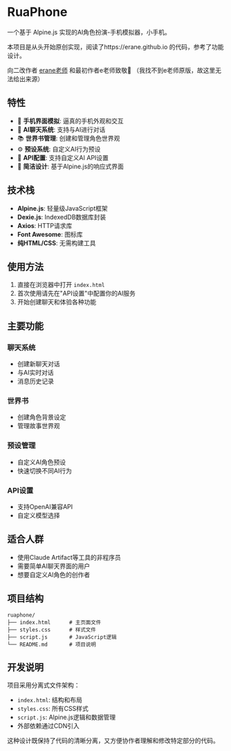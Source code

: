 # RuaPhone

一个基于 Alpine.js 实现的AI角色扮演-手机模拟器，小手机。

本项目是从头开始原创实现，阅读了https://erane.github.io 的代码，参考了功能设计。


向二改作者 [erane老师](https://github.com/Erane) 和最初作者e老师致敬🫡 （我找不到e老师原版，故这里无法给出来源）

## 特性

- 📱 **手机界面模拟**: 逼真的手机外观和交互
- 💬 **AI聊天系统**: 支持与AI进行对话
- 📚 **世界书管理**: 创建和管理角色世界观
- ⚙️ **预设系统**: 自定义AI行为预设
- 🔑 **API配置**: 支持自定义AI API设置
- 🎨 **简洁设计**: 基于Alpine.js的响应式界面

## 技术栈

- **Alpine.js**: 轻量级JavaScript框架
- **Dexie.js**: IndexedDB数据库封装
- **Axios**: HTTP请求库
- **Font Awesome**: 图标库
- **纯HTML/CSS**: 无需构建工具

## 使用方法

1. 直接在浏览器中打开 `index.html`
2. 首次使用请先在"API设置"中配置你的AI服务
3. 开始创建聊天和体验各种功能

## 主要功能

### 聊天系统
- 创建新聊天对话
- 与AI实时对话
- 消息历史记录

### 世界书
- 创建角色背景设定
- 管理故事世界观

### 预设管理
- 自定义AI角色预设
- 快速切换不同AI行为

### API设置
- 支持OpenAI兼容API
- 自定义模型选择

## 适合人群

- 使用Claude Artifact等工具的非程序员
- 需要简单AI聊天界面的用户
- 想要自定义AI角色的创作者


## 项目结构

```
ruaphone/
├── index.html      # 主页面文件
├── styles.css      # 样式文件
├── script.js       # JavaScript逻辑
└── README.md       # 项目说明
```

## 开发说明

项目采用分离式文件架构：
- `index.html`: 结构和布局
- `styles.css`: 所有CSS样式
- `script.js`: Alpine.js逻辑和数据管理
- 外部依赖通过CDN引入

这种设计既保持了代码的清晰分离，又方便协作者理解和修改特定部分的代码。